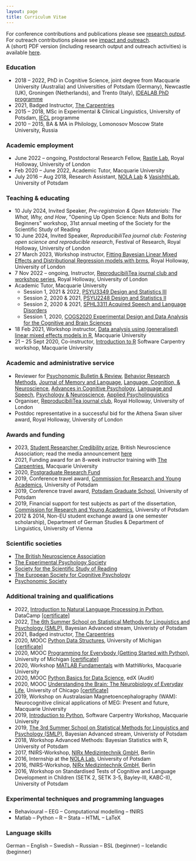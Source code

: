 ```yaml
---
layout: page
title: Curriculum Vitae
---
```


For conference contributions and publications please see [research output](https://mariakna.github.io/research/).<br>
For outreach contributions please see [impact and outreach](https://mariakna.github.io/impact/).<br>
A (short) PDF version (including research output and outreach activities) is available [here](maria_cv.pdf).

### Education

* 2018 – 2022, PhD in Cognitive Science, joint degree from Macquarie University (Australia) and Universities of Potsdam (Germany), Newcastle (UK), Groningen (Netherlands), and Trento (Italy), [IDEALAB PhD programme](https://phd-idealab.com/)
* 2021, Badged Instructor, [The Carpentries](https://carpentries.org/)
* 2015 – 2018, MSc in Experimental & Clinical Linguistics, University of Potsdam, [IECL](https://www.uni-potsdam.de/en/iecl/index) programme
* 2010 – 2015, BA & MA in Philology, Lomonosov Moscow State University, Russia

### Academic employment

* June 2022 – ongoing, Postdoctoral Research Fellow, [Rastle Lab](https://www.rastlelab.com/), Royal Holloway, University of London
* Feb 2020 – June 2022, Academic Tutor, Macquarie University
* July 2016 – Aug 2018, Research Assistant, [NOLA Lab](http://www.uni-potsdam.de/nola/index.html) & [VasishthLab](https://vasishth.github.io/), University of Potsdam

### Teaching & educating

* 10 July 2024, Invited Speaker, *Pre-registraion & Open Materials: The What, Why, and How*, "Opening Up Open Science: Nuts and Bolts for Beginners" workshop, 31st annual meeting of the Society for the Scientific Study of Reading
* 10 June 2024, Invited Speaker, *ReproducibiliTea journal club: Fostering open science and reproducible research*, Festival of Research, Royal Holloway, University of London
* 27 March 2023, Workshop instructor, [Fitting Bayesian Linear Mixed Effects and Distributional Regression models with brms](https://github.com/mariakna/RHUL_RGroup_BayesLMMs), Royal Holloway, University of London
* 7 Nov 2022 – ongoing, Instructor, [ReproducibiliTea journal club and workshop series](https://osf.io/m4hn7/), Royal Holloway, University of London
* Academic Tutor, Macquarie University
  * Session 1, 2021 &amp; 2022, [PSYU3349 Design and Statistics III](https://unitguides.mq.edu.au/unit_offerings/139805/unit_guide)
  * Session 2, 2020 &amp; 2021, [PSYU2248 Design and Statistics II](https://unitguides.mq.edu.au/unit_offerings/140336/unit_guide)
  * Session 2, 2020 &amp; 2021, [SPHL3311 Acquired Speech and Language Disorders](https://unitguides.mq.edu.au/unit_offerings/134147/unit_guide)
  * Session 1, 2020, [COGS2020 Experimental Design and Data Analysis for the Cognitive and Brain Sciences](https://unitguides.mq.edu.au/unit_offerings/123650/unit_guide)
* 18 Feb 2021, Workshop instructor, [Data analysis using (generalised) linear mixed effects models in R](https://github.com/mariakna/MQ-eResearchTraining-GLMMs), Macquarie University
* 21 – 25 Sept 2020, Co-instructor, [Introduction to R](https://mq-software-carpentry.github.io/2020-09-21-intro-to-r/) Software Carpentry workshop, Macquarie University

### Academic and administrative service

* Reviewer for [Psychonomic Bulletin &amp; Review](https://www.springer.com/journal/13423/?gclid=CjwKCAjwscGjBhAXEiwAswQqNFXe14yGu9kzduNuSp92mNkr3KhOgbLB_G63MLwdLOl66a-jgCaQ5xoCQ4UQAvD_BwE), [Behavior Research Methods](https://www.springer.com/journal/13428), [Journal of Memory and Language](https://www.sciencedirect.com/journal/journal-of-memory-and-language), [Language, Cognition, & Neuroscience](https://www.tandfonline.com/journals/plcp21), [Advances in Cognitive Psychology](https://www.ac-psych.org/en/home), [Language and Speech](https://journals.sagepub.com/home/las), [Psychology & Neuroscience](https://www.apa.org/pubs/journals/pne), [Applied Psycholinguistics](https://www.cambridge.org/core/journals/applied-psycholinguistics) 
* Organiser, [ReproducibiliTea journal club](https://osf.io/m4hn7/), Royal Holloway, University of London
* Postdoc representative in a successful bid for the Athena Swan silver award, Royal Holloway, University of London

### Awards and funding

* 2023, [Student Researcher Credibility prize](https://www.bna.org.uk/mediacentre/news/credibility-prize-2023/), British Neuroscience Association; read the media announcement [here](https://www.bna.org.uk/mediacentre/news/credibility-prize-2023/)
* 2021, Funding award for an 8-week instructor training with [The Carpentries](https://carpentries.org/), Macquarie University
* 2020, [Postgraduate Research Fund](https://students.mq.edu.au/study/my-research-program/grants-and-funding)
* 2019, Conference travel award, [Commission for Research and Young Academics](https://www.uni-potsdam.de/en/humfak/research/supportforyoungacademics/fundingopportunitiesatthefaculty), University of Potsdam
* 2019, Conference travel award, [Potsdam Graduate School](https://www.uni-potsdam.de/en/pogs/), University of Potsdam
* 2019, Financial support for test subjects as part of the dissertation, [Commission for Research and Young Academics](https://www.uni-potsdam.de/en/humfak/research/supportforyoungacademics/fundingopportunitiesatthefaculty), University of Potsdam
* 2012 & 2014, Non-EU student exchange award (a one semester scholarship), Department of German Studies & Department of Linguistics, University of Vienna

### Scientific societies

* [The British Neuroscience Association](https://www.bna.org.uk/)
* [The Experimental Psychology Society](https://eps.ac.uk/)
* [Society for the Scientific Study of Reading](https://www.triplesr.org/)
* [The European Society for Cognitive Psychology](https://www.escop.eu/)
* [Psychonomic Society](https://www.psychonomic.org/page/about)

### Additional training and qualifications

* 2022, [Introduction to Natural Language Processing in Python](https://www.datacamp.com/courses/introduction-to-natural-language-processing-in-python), DataCamp [[certificate]](https://github.com/mariakna/mariakna.github.io/blob/master/intro_nlp_datacamp_certificate.pdf)
* 2022, [The 6th Summer School on Statistical Methods for Linguistics and Psychology (SMLP)](https://vasishth.github.io/smlp2022/), Bayesian Advanced stream, Univeristy of Potsdam
* 2021, Badged instructor, [The Carpentries](https://carpentries.org/)
* 2020, MOOC [Python Data Structures](https://www.coursera.org/learn/python-data), University of Michigan [[certificate]](https://github.com/mariakna/mariakna.github.io/blob/master/certificate_python_course_part2.pdf)
* 2020, MOOC [Programming for Everybody (Getting Started with Python)](https://www.coursera.org/learn/python), University of Michigan [[certificate]](https://github.com/mariakna/mariakna.github.io/blob/master/certificate_python_course_part1.pdf)
* 2020, Workshop [MATLAB Fundamentals](https://www.eventbrite.co.uk/e/matlab-fundamentals-at-macquarie-university-tickets-111336725142) with MathWorks, Macquarie University
* 2020, MOOC [Python Basics for Data Science](https://learning.edx.org/course/course-v1:IBM+PY0101EN+1T2020/home), edX (Audit)
* 2020, MOOC [Understanding the Brain: The Neurobiology of Everyday Life](https://www.coursera.org/learn/neurobiology?#enroll), University of Chicago [[certificate]](https://github.com/mariakna/mariakna.github.io/blob/master/Coursera%203FM8UYY27R4_certificate.pdf)
* 2019, Workshop on Australasian Magnetoencephalography (WAM): Neurocognitive clinical applications of MEG: Present and future, Macquarie University
* 2019, [Introduction to Python](https://mq-software-carpentry.github.io/2019-12-03-intro-to-python/), Software Carpentry Workshop, Macquarie University
* 2019, [The 3rd Summer School on Statistical Methods for Linguistics and Psychology (SMLP)](https://vasishth.github.io/smlp2019/), Bayesian Advanced stream, Univeristy of Potsdam
* 2018, Workshop Advanced Methods: Bayesian Statistics with R, University of Potsdam
* 2017, fNIRS-Workshop, [NIRx Medizintechnik GmbH](https://nirx.net/), Berlin
* 2016, Internship at the [NOLA Lab](http://www.uni-potsdam.de/nola/index.html), University of Potsdam
* 2016, fNIRS-Workshop, [NIRx Medizintechnik GmbH](https://nirx.net/), Berlin
* 2016, Workshop on Standardised Tests of Cognitive and Language Development in Children (SETK 2, SETK 3-5, Bayley-III, KABC-II), University of Potsdam

### Experimental techniques and programming languages

* Behavioural – EEG – Computational modelling – fNIRS
* Matlab – Python – R – Stata – HTML – LaTeX

### Language skills

German – English – Swedish – Russian – BSL (beginner) – Icelandic (beginner) 





